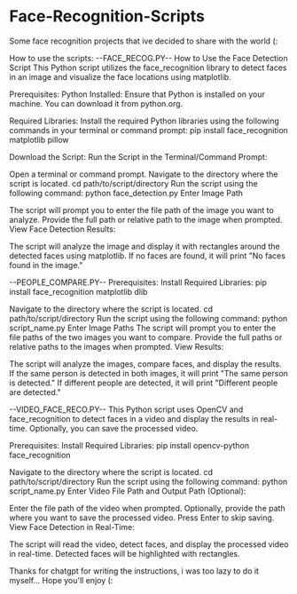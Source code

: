 # Face-Recognition-Scripts
Some face recognition projects that ive decided to share with the world (:

How to use the scripts:
--FACE_RECOG.PY-- 
How to Use the Face Detection Script
This Python script utilizes the face_recognition library to detect faces in an image and visualize the face locations using matplotlib.

Prerequisites:
Python Installed: Ensure that Python is installed on your machine. You can download it from python.org.

Required Libraries: Install the required Python libraries using the following commands in your terminal or command prompt:
pip install face_recognition matplotlib pillow

Download the Script:
Run the Script in the Terminal/Command Prompt:

Open a terminal or command prompt.
Navigate to the directory where the script is located.
cd path/to/script/directory
Run the script using the following command:
python face_detection.py
Enter Image Path

The script will prompt you to enter the file path of the image you want to analyze.
Provide the full path or relative path to the image when prompted.
View Face Detection Results:

The script will analyze the image and display it with rectangles around the detected faces using matplotlib.
If no faces are found, it will print "No faces found in the image."

--PEOPLE_COMPARE.PY--
Prerequisites:
Install Required Libraries:
pip install face_recognition matplotlib dlib

Navigate to the directory where the script is located.
cd path/to/script/directory
Run the script using the following command:
python script_name.py
Enter Image Paths
The script will prompt you to enter the file paths of the two images you want to compare.
Provide the full paths or relative paths to the images when prompted.
View Results:

The script will analyze the images, compare faces, and display the results.
If the same person is detected in both images, it will print "The same person is detected."
If different people are detected, it will print "Different people are detected."

--VIDEO_FACE_RECO.PY--
This Python script uses OpenCV and face_recognition to detect faces in a video and display the results in real-time. Optionally, you can save the processed video.

Prerequisites:
Install Required Libraries: 
pip install opencv-python face_recognition

Navigate to the directory where the script is located.
cd path/to/script/directory
Run the script using the following command:
python script_name.py
Enter Video File Path and Output Path (Optional):

Enter the file path of the video when prompted.
Optionally, provide the path where you want to save the processed video. Press Enter to skip saving.
View Face Detection in Real-Time:

The script will read the video, detect faces, and display the processed video in real-time.
Detected faces will be highlighted with rectangles.

Thanks for chatgpt for writing the instructions, i was too lazy to do it myself...
Hope you'll enjoy (:
